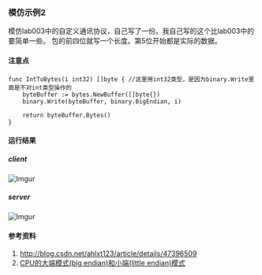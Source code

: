 ### 模仿示例2
模仿lab003中的自定义通讯协议，自己写了一份。我自己写的这个比lab003中的要简单一些。
包的前四位就写一个长度。第5位开始都是实际的数据。

#### 注意点
```
func IntToBytes(i int32) []byte { //这里用int32类型，是因为binary.Write里面是不对int类型操作的
	byteBuffer := bytes.NewBuffer([]byte{})
	binary.Write(byteBuffer, binary.BigEndian, i)

	return byteBuffer.Bytes()
}
```

#### 运行结果
##### client
![Imgur](http://i.imgur.com/0g6lrXq.png)

##### server
![Imgur](http://i.imgur.com/WyYhrfd.png)

#### 参考资料
1. http://blog.csdn.net/ahlxt123/article/details/47396509
2. [CPU的大端模式(big endian)和小端(little endian)模式](http://blog.csdn.net/xiajun07061225/article/details/7295421)